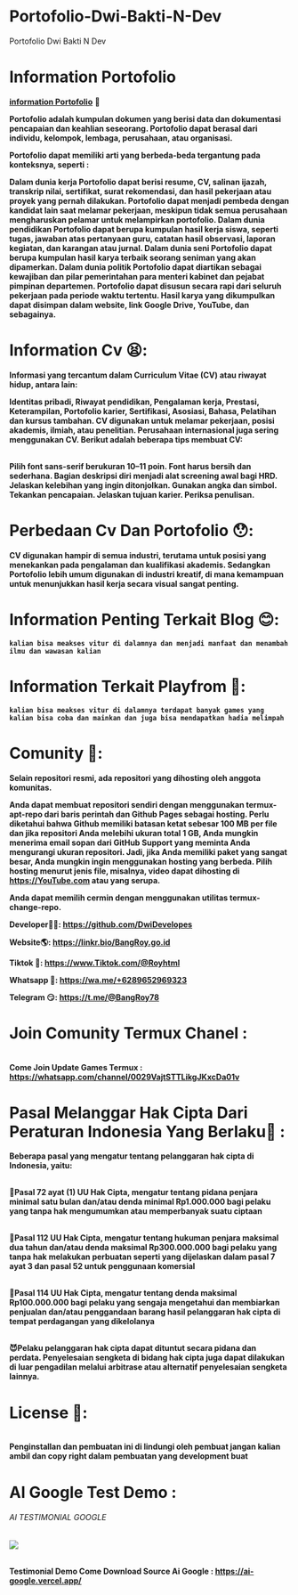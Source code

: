 # Portofolio-Dwi-Bakti-N-Dev
Portofolio Dwi Bakti N Dev

# Information Portofolio
<strong><u>information Portofolio</u></strong> 👾
<br>

<b>Portofolio adalah kumpulan dokumen yang berisi data dan dokumentasi pencapaian dan keahlian seseorang. Portofolio dapat berasal dari individu, kelompok, lembaga, perusahaan, atau organisasi. 

Portofolio dapat memiliki arti yang berbeda-beda tergantung pada konteksnya, seperti :

Dalam dunia kerja
Portofolio dapat berisi resume, CV, salinan ijazah, transkrip nilai, sertifikat, surat rekomendasi, dan hasil pekerjaan atau proyek yang pernah dilakukan. Portofolio dapat menjadi pembeda dengan kandidat lain saat melamar pekerjaan, meskipun tidak semua perusahaan mengharuskan pelamar untuk melampirkan portofolio. 
Dalam dunia pendidikan
Portofolio dapat berupa kumpulan hasil kerja siswa, seperti tugas, jawaban atas pertanyaan guru, catatan hasil observasi, laporan kegiatan, dan karangan atau jurnal. 
Dalam dunia seni
Portofolio dapat berupa kumpulan hasil karya terbaik seorang seniman yang akan dipamerkan. 
Dalam dunia politik
Portofolio dapat diartikan sebagai kewajiban dan pilar pemerintahan para menteri kabinet dan pejabat pimpinan departemen. 
Portofolio dapat disusun secara rapi dari seluruh pekerjaan pada periode waktu tertentu. Hasil karya yang dikumpulkan dapat disimpan dalam website, link Google Drive, YouTube, dan sebagainya. 

# Information Cv 😫:

<b>Informasi yang tercantum dalam Curriculum Vitae (CV) atau riwayat hidup, antara lain:

Identitas pribadi, Riwayat pendidikan, Pengalaman kerja, Prestasi, Keterampilan, Portofolio karier, Sertifikasi, Asosiasi, Bahasa, Pelatihan dan kursus tambahan. 
CV digunakan untuk melamar pekerjaan, posisi akademis, ilmiah, atau penelitian. Perusahaan internasional juga sering menggunakan CV. 
Berikut adalah beberapa tips membuat CV:</b>

<br>Pilih font sans-serif berukuran 10–11 poin.
Font harus bersih dan sederhana.
Bagian deskripsi diri menjadi alat screening awal bagi HRD.
Jelaskan kelebihan yang ingin ditonjolkan.
Gunakan angka dan simbol.
Tekankan pencapaian.
Jelaskan tujuan karier.
Periksa penulisan. 
</br>

# Perbedaan Cv Dan Portofolio 😯:

<b>CV digunakan hampir di semua industri, terutama untuk posisi yang menekankan pada pengalaman dan kualifikasi akademis. Sedangkan Portofolio lebih umum digunakan di industri kreatif, di mana kemampuan untuk menunjukkan hasil kerja secara visual sangat penting.</b>

# Information Penting Terkait Blog 😊:

```kalian bisa meakses vitur di dalamnya dan menjadi manfaat dan menambah ilmu dan wawasan kalian ```

# Information Terkait Playfrom 🫠:

```kalian bisa meakses vitur di dalamnya terdapat banyak games yang kalian bisa coba dan mainkan dan juga bisa mendapatkan hadia melimpah ```

# Comunity 🥶:

<b>
Selain repositori resmi, ada repositori yang dihosting oleh anggota komunitas.
  
<img src="">

Anda dapat membuat repositori sendiri dengan menggunakan termux-apt-repo dari baris perintah dan Github Pages sebagai hosting. Perlu diketahui bahwa Github memiliki batasan ketat sebesar 100 MB per file dan jika repositori Anda melebihi ukuran total 1 GB, Anda mungkin menerima email sopan dari GitHub Support yang meminta Anda mengurangi ukuran repositori. Jadi, jika Anda memiliki paket yang sangat besar, Anda mungkin ingin menggunakan hosting yang berbeda. Pilih hosting menurut jenis file, misalnya, video dapat dihosting di https://YouTube.com atau yang serupa.
</b>

Anda dapat memilih cermin dengan menggunakan utilitas termux-change-repo.

Developer👨‍💻: https://github.com/DwiDevelopes <br>

Website🌎: https://linkr.bio/BangRoy.go.id <br>

Tiktok 🤩: https://www.Tiktok.com/@Royhtml <br>

Whatsapp 🫡: https://wa.me/+6289652969323 <br>

Telegram 😏: https://t.me/@BangRoy78 <br>


# Join Comunity Termux Chanel :

<br>Come Join Update Games Termux : https://whatsapp.com/channel/0029VajtSTTLikgJKxcDa01v<br>


# Pasal Melanggar Hak Cipta Dari Peraturan Indonesia Yang Berlaku📛 :

<b>Beberapa pasal yang mengatur tentang pelanggaran hak cipta di Indonesia, yaitu:<b> 
 
<br>🤠Pasal 72 ayat (1) UU Hak Cipta, mengatur tentang pidana penjara minimal satu bulan dan/atau denda minimal Rp1.000.000 bagi pelaku yang tanpa hak mengumumkan atau memperbanyak suatu ciptaan<br> 
 
<br>🤖Pasal 112 UU Hak Cipta, mengatur tentang hukuman penjara maksimal dua tahun dan/atau denda maksimal Rp300.000.000 bagi pelaku yang tanpa hak melakukan perbuatan seperti yang dijelaskan dalam pasal 7 ayat 3 dan pasal 52 untuk penggunaan komersial<br> 
 
<br>👺Pasal 114 UU Hak Cipta, mengatur tentang denda maksimal Rp100.000.000 bagi pelaku yang sengaja mengetahui dan membiarkan penjualan dan/atau penggandaan barang hasil pelanggaran hak cipta di tempat perdagangan yang dikelolanya<br> 
 
<br>😈Pelaku pelanggaran hak cipta dapat dituntut secara pidana dan perdata. Penyelesaian sengketa di bidang hak cipta juga dapat dilakukan di luar pengadilan melalui arbitrase atau alternatif penyelesaian sengketa lainnya.<br>

# License 🤑:
<br> Penginstallan dan pembuatan ini di lindungi oleh pembuat jangan kalian ambil dan copy right dalam pembuatan yang development buat</br>

# AI Google Test Demo :

<h6>AI TESTIMONIAL GOOGLE</h6>

<img src="https://techeela.com/wp-content/uploads/2024/01/What-is-Google-Gemini-AI-Chatbot-All-You-Need-to-Know.jpg">

<br>Testimonial Demo Come Download Source Ai Google : https://ai-google.vercel.app/<br>
